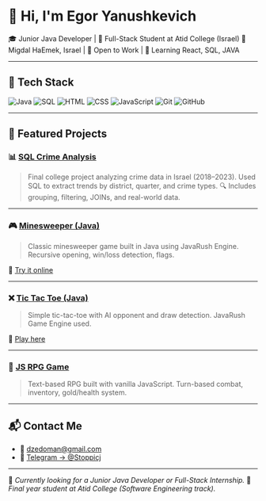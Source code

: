 # 👋 Hi, I'm Egor Yanushkevich

🎓 Junior Java Developer | 🧱 Full-Stack Student at Atid College (Israel)
📍 Migdal HaEmek, Israel | 💼 Open to Work | 🧠 Learning React, SQL, JAVA

---

## 🔧 Tech Stack

![Java](https://img.shields.io/badge/Java-ED8B00?style=for-the-badge\&logo=java\&logoColor=white)
![SQL](https://img.shields.io/badge/SQL-003B57?style=for-the-badge\&logo=sqlite\&logoColor=white)
![HTML](https://img.shields.io/badge/HTML5-E34F26?style=for-the-badge\&logo=html5\&logoColor=white)
![CSS](https://img.shields.io/badge/CSS3-1572B6?style=for-the-badge\&logo=css3\&logoColor=white)
![JavaScript](https://img.shields.io/badge/JavaScript-F7DF1E?style=for-the-badge\&logo=javascript\&logoColor=black)
![Git](https://img.shields.io/badge/Git-F05032?style=for-the-badge\&logo=git\&logoColor=white)
![GitHub](https://img.shields.io/badge/GitHub-181717?style=for-the-badge\&logo=github\&logoColor=white)

---

## 🚀 Featured Projects

### 📊 [SQL Crime Analysis](https://github.com/EgorYanush/sql-crime-analysis)

> Final college project analyzing crime data in Israel (2018–2023).
> Used SQL to extract trends by district, quarter, and crime types.
> 🔍 Includes grouping, filtering, JOINs, and real-world data.

---

### 🎮 [Minesweeper (Java)](https://github.com/EgorYanush/minesweeper_game_java)

> Classic minesweeper game built in Java using JavaRush Engine.
> Recursive opening, win/loss detection, flags.

🎯 [Try it online](https://javarush.com/projects/apps/366190)

---

### ❌ [Tic Tac Toe (Java)](https://github.com/EgorYanush/ticktacktoe_game_java)

> Simple tic-tac-toe with AI opponent and draw detection.
> JavaRush Game Engine used.

🎯 [Play here](https://javarush.com/projects/apps/539882)

---

### 🎩️ [JS RPG Game](https://github.com/EgorYanush/js-rpg-game)

> Text-based RPG built with vanilla JavaScript.
> Turn-based combat, inventory, gold/health system.

---

## 📬 Contact Me

* 📧 [dzedoman@gmail.com](mailto:dzedoman@gmail.com)
* 💬 [Telegram → @Stoppicj](https://t.me/Stoppicj)

---

🧽 *Currently looking for a Junior Java Developer or Full-Stack Internship.*
📌 *Final year student at Atid College (Software Engineering track).*
